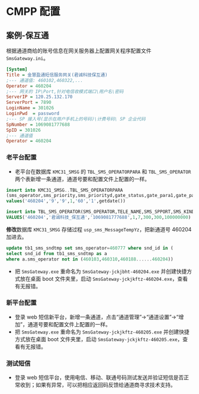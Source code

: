 # CMPP 配置

## 案例-保互通

根据通道商给的账号信息在网关服务器上配置网关程序配置文件 `SmsGateway.ini`。

```ini
[System]
Title = 金慧盈通短信服务网关(君诚科技保互通)
;--- 通道值: 460102,460322,...
Operator = 460204
;--- 网关的 IP\Port,针对电信收模式端口\用户名\密码
ServerIP = 120.25.132.170
ServerPort = 7890
LoginName = 301026
LoginPwd  = password
;--- SP 接入号(显示在用户手机上的号码)\计费号码\ SP 企业代码
SpNumber = 1069081777688
SpID = 301026
;--- 通道值
Operator = 460204
```

### 老平台配置

* 老平台在数据库 `KMC31_SMSG` 的 `TBL_SMS_OPERATORPARA` 和 `TBL_SMS_OPERATOR` 两个表新增一条通道，通道号要和配置文件上配置的一样。

```sql
insert into KMC31_SMSG..TBL_SMS_OPERATORPARA
(sms_operator,sms_priority,sms_priorityd,gate_status,gate_para1,gate_para2,createtime)
values('460204','9','9',1,'60','1',getdate())

insert into TBL_SMS_OPERATOR(SMS_OPERATOR,TELE_NAME,SMS_SPPORT,SMS_KIND,SMS_OPERATORKIND,SMS_SPEED,SMS_RESEND,AREA_ID)
VALUES('460204','君诚科技_保互通','1069081777688',1,7,300,300,100000000)
```

**修改**数据库 `KMC31_SMSG` 存储过程 `usp_sms_MessageTempYz`，把新通道号 460204 加进去。

```sql
update tb1_sms_sndtmp set sms_operator=460777 where snd_id in (
select snd_id from tb1_sms_sndtmp as a
where a.sms_operator not in (460103,460310,460188......460204))
```

* 把 `SmsGateway.exe` 重命名为 `SmsGateway-jckjbht-460204.exe` 并创建快捷方式放在桌面 boot 文件夹里，启动 `SmsGateway-jckjkftz-460204.exe`，查看有无报错。

### 新平台配置

* 登录 web 短信新平台，新增一条通道，点击“通道管理”->“通道设置”->“增加”，通道号要和配置文件上配置的一样。
* 把 `SmsGateway.exe` 重命名为 `SmsGateway-jckjkftz-460205.exe` 并创建快捷方式放在桌面 boot 文件夹里，启动 `SmsGateway-jckjkftz-460205.exe`，查看有无报错。

### 测试短信

* 登录 web 短信平台，使用电信、移动、联通号码测试发送并验证短信是否正常收到；如果有异常，可以把相应返回码反馈给通道商寻求技术支持。
